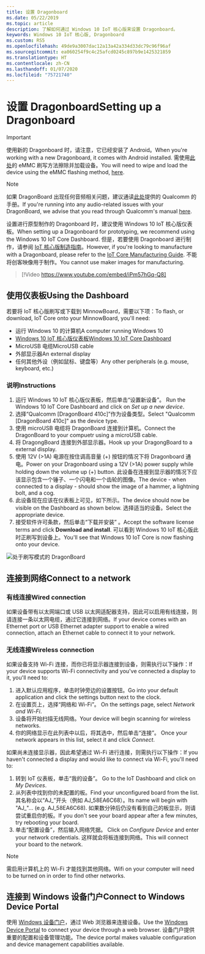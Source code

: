 ```yaml
---
title: 设置 Dragonboard
ms.date: 05/22/2019
ms.topic: article
description: 了解如何通过 Windows 10 IoT 核心版来设置 Dragonboard。
keywords: Windows 10 IoT 核心版, Dragonboard
ms.custom: RS5
ms.openlocfilehash: 49de9a3007dac12a13a42a334d33dc79c96f96af
ms.sourcegitcommit: ea060254f9c4c25afcd0245c897b9e1425321859
ms.translationtype: HT
ms.contentlocale: zh-CN
ms.lasthandoff: 01/07/2020
ms.locfileid: "75721740"
---
```

# <a name="setting-up-a-dragonboard"></a><span data-ttu-id="acea7-104">设置 Dragonboard</span><span class="sxs-lookup"><span data-stu-id="acea7-104">Setting up a Dragonboard</span></span>

> [!IMPORTANT]
> <span data-ttu-id="acea7-105">使用新的 Dragonboard 时，请注意，它已经安装了 Android。</span><span class="sxs-lookup"><span data-stu-id="acea7-105">When you're working with a new Dragonboard, it comes with Android installed.</span></span> <span data-ttu-id="acea7-106">需使用[此处](https://docs.microsoft.com/windows/iot-core/tutorials/qualcomm)的 eMMC 刷写方法擦除并加载设备。</span><span class="sxs-lookup"><span data-stu-id="acea7-106">You will need to wipe and load the device using the eMMC flashing method, [here](https://docs.microsoft.com/windows/iot-core/tutorials/qualcomm).</span></span>

> [!NOTE]
> <span data-ttu-id="acea7-107">如果 DragonBoard 出现任何音频相关问题，建议通读[此处](https://developer.qualcomm.com/download/db410c/stereo-connector-and-audio-routing-application-note.pdf)提供的 Qualcomm 的手册。</span><span class="sxs-lookup"><span data-stu-id="acea7-107">If you're running into any audio-related issues with your DragonBoard, we advise that you read through Qualcomm's manual [here](https://developer.qualcomm.com/download/db410c/stereo-connector-and-audio-routing-application-note.pdf).</span></span> 

<span data-ttu-id="acea7-108">设置进行原型制作的 Dragonboard 时，建议使用 Windows 10 IoT 核心版仪表板。</span><span class="sxs-lookup"><span data-stu-id="acea7-108">When setting up a Dragonboard for prototyping, we recommend using the Windows 10 IoT Core Dashboard.</span></span> <span data-ttu-id="acea7-109">但是，若要使用 Dragonboard 进行制作，请参阅 [IoT 核心版制造指南](https://docs.microsoft.com/windows-hardware/manufacture/iot/iot-core-manufacturing-guide)。</span><span class="sxs-lookup"><span data-stu-id="acea7-109">However, if you're looking to manufacture with a Dragonboard, please refer to the [IoT Core Manufacturing Guide](https://docs.microsoft.com/windows-hardware/manufacture/iot/iot-core-manufacturing-guide).</span></span> <span data-ttu-id="acea7-110">不能将创客映像用于制作。</span><span class="sxs-lookup"><span data-stu-id="acea7-110">You cannot use maker images for manufacturing.</span></span>
<br>
> [!Video https://www.youtube.com/embed/iPm57hGq-Q8]

## <a name="using-the-dashboard"></a><span data-ttu-id="acea7-111">使用仪表板</span><span class="sxs-lookup"><span data-stu-id="acea7-111">Using the Dashboard</span></span>

<span data-ttu-id="acea7-112">若要将 IoT 核心版刷写或下载到 MinnowBoard，需要以下项：</span><span class="sxs-lookup"><span data-stu-id="acea7-112">To flash, or download, IoT Core onto your MinnowBoard, you'll need:</span></span>
* <span data-ttu-id="acea7-113">运行 Windows 10 的计算机</span><span class="sxs-lookup"><span data-stu-id="acea7-113">A computer running Windows 10</span></span> 
* [<span data-ttu-id="acea7-114">Windows 10 IoT 核心版仪表板</span><span class="sxs-lookup"><span data-stu-id="acea7-114">Windows 10 IoT Core Dashboard</span></span>](https://docs.microsoft.com/windows/iot-core/downloads)
* <span data-ttu-id="acea7-115">MicroUSB 电缆</span><span class="sxs-lookup"><span data-stu-id="acea7-115">MicroUSB cable</span></span>
* <span data-ttu-id="acea7-116">外部显示器</span><span class="sxs-lookup"><span data-stu-id="acea7-116">An external display</span></span>
* <span data-ttu-id="acea7-117">任何其他外设（例如鼠标、键盘等）</span><span class="sxs-lookup"><span data-stu-id="acea7-117">Any other peripherals (e.g. mouse, keyboard, etc.)</span></span>

### <a name="instructions"></a><span data-ttu-id="acea7-118">说明</span><span class="sxs-lookup"><span data-stu-id="acea7-118">Instructions</span></span>

1. <span data-ttu-id="acea7-119">运行 Windows 10 IoT 核心版仪表板，然后单击“设置新设备”。 </span><span class="sxs-lookup"><span data-stu-id="acea7-119">Run the Windows 10 IoT Core Dashboard and click on *Set up a new device*.</span></span>
2. <span data-ttu-id="acea7-120">选择“Qualcomm [DragonBoard 410c]”作为设备类型。</span><span class="sxs-lookup"><span data-stu-id="acea7-120">Select "Qualcomm [DragonBoard 410c]" as the device type.</span></span>
3. <span data-ttu-id="acea7-121">使用 microUSB 电缆将 DragonBoard 连接到计算机。</span><span class="sxs-lookup"><span data-stu-id="acea7-121">Connect the DragonBoard to your compuetr using a microUSB cable.</span></span>
4. <span data-ttu-id="acea7-122">将 DragongBoard 连接到外部显示器。</span><span class="sxs-lookup"><span data-stu-id="acea7-122">Hook up your DragongBoard to a external display.</span></span>
5. <span data-ttu-id="acea7-123">使用 12V (>1A) 电源在按住调高音量 (+) 按钮的情况下将 Dragonboard 通电。</span><span class="sxs-lookup"><span data-stu-id="acea7-123">Power on your Dragonboard using a 12V (>1A) power supply while holding down the volume up (+) button.</span></span> <span data-ttu-id="acea7-124">此设备在连接到显示器的情况下应该显示包含一个锤子、一个闪电和一个齿轮的图像。</span><span class="sxs-lookup"><span data-stu-id="acea7-124">The device - when connected to a display - should show the image of a hammer, a lightning bolt, and a cog.</span></span>
6. <span data-ttu-id="acea7-125">此设备现在应该在仪表板上可见，如下所示。</span><span class="sxs-lookup"><span data-stu-id="acea7-125">The device should now be visible on the Dashboard as shown below.</span></span> <span data-ttu-id="acea7-126">选择适当的设备。</span><span class="sxs-lookup"><span data-stu-id="acea7-126">Select the appropriate device.</span></span>
7. <span data-ttu-id="acea7-127">接受软件许可条款，然后单击“下载并安装”  。</span><span class="sxs-lookup"><span data-stu-id="acea7-127">Accept the software license terms and click **Download and install**.</span></span> <span data-ttu-id="acea7-128">可以看到 Windows 10 IoT 核心版此时正刷写到设备上。</span><span class="sxs-lookup"><span data-stu-id="acea7-128">You'll see that Windows 10 IoT Core is now flashing onto your device.</span></span>

![处于刷写模式的 DragonBoard](../media/DeviceSetup/db4.png)

## <a name="connect-to-a-network"></a><span data-ttu-id="acea7-130">连接到网络</span><span class="sxs-lookup"><span data-stu-id="acea7-130">Connect to a network</span></span>
### <a name="wired-connection"></a><span data-ttu-id="acea7-131">有线连接</span><span class="sxs-lookup"><span data-stu-id="acea7-131">Wired connection</span></span>
<span data-ttu-id="acea7-132">如果设备带有以太网端口或 USB 以太网适配器支持，因此可以启用有线连接，则请连接一条以太网电缆，通过它连接到网络。</span><span class="sxs-lookup"><span data-stu-id="acea7-132">If your device comes with an Ethernet port or USB Ethernet adapter support to enable a wired connection, attach an Ethernet cable to connect it to your network.</span></span>

### <a name="wireless-connection"></a><span data-ttu-id="acea7-133">无线连接</span><span class="sxs-lookup"><span data-stu-id="acea7-133">Wireless connection</span></span>
<span data-ttu-id="acea7-134">如果设备支持 Wi-Fi 连接，而你已将显示器连接到设备，则需执行以下操作：</span><span class="sxs-lookup"><span data-stu-id="acea7-134">If your device supports Wi-Fi connectivity and you've connected a display to it, you'll need to:</span></span>

1. <span data-ttu-id="acea7-135">进入默认应用程序，单击时钟旁边的设置按钮。</span><span class="sxs-lookup"><span data-stu-id="acea7-135">Go into your default application and click the settings button next to the clock.</span></span>
2. <span data-ttu-id="acea7-136">在设置页上，选择“网络和 Wi-Fi”。 </span><span class="sxs-lookup"><span data-stu-id="acea7-136">On the settings page, select _Network and Wi-Fi_.</span></span>
3. <span data-ttu-id="acea7-137">设备将开始扫描无线网络。</span><span class="sxs-lookup"><span data-stu-id="acea7-137">Your device will begin scanning for wireless networks.</span></span>
4. <span data-ttu-id="acea7-138">你的网络显示在此列表中以后，将其选中，然后单击“连接”。 </span><span class="sxs-lookup"><span data-stu-id="acea7-138">Once your network appears in this list, select it and click _Connect_.</span></span>

<span data-ttu-id="acea7-139">如果尚未连接显示器，因此希望通过 Wi-Fi 进行连接，则需执行以下操作：</span><span class="sxs-lookup"><span data-stu-id="acea7-139">If you haven't connected a display and would like to connect via Wi-Fi, you'll need to:</span></span>

1. <span data-ttu-id="acea7-140">转到 IoT 仪表板，单击“我的设备”。 </span><span class="sxs-lookup"><span data-stu-id="acea7-140">Go to the IoT Dashboard and click on _My Devices_.</span></span>
2. <span data-ttu-id="acea7-141">从列表中找到你的未配置的板。</span><span class="sxs-lookup"><span data-stu-id="acea7-141">Find your unconfigured board from the list.</span></span> <span data-ttu-id="acea7-142">其名称会以“AJ_”开头（例如 AJ_58EA6C68）。</span><span class="sxs-lookup"><span data-stu-id="acea7-142">Its name will begin with "AJ_"... (e.g. AJ_58EA6C68).</span></span> <span data-ttu-id="acea7-143">如果数分钟后仍没有看到自己的板显示，则请尝试重启你的板。</span><span class="sxs-lookup"><span data-stu-id="acea7-143">If you don't see your board appear after a few minutes, try rebooting your board.</span></span>
3. <span data-ttu-id="acea7-144">单击“配置设备”，然后输入网络凭据。 </span><span class="sxs-lookup"><span data-stu-id="acea7-144">Click on _Configure Device_ and enter your network credentials.</span></span> <span data-ttu-id="acea7-145">这样就会将板连接到网络。</span><span class="sxs-lookup"><span data-stu-id="acea7-145">This will connect your board to the network.</span></span>

> [!NOTE]
> <span data-ttu-id="acea7-146">需启用计算机上的 Wi-Fi 才能找到其他网络。</span><span class="sxs-lookup"><span data-stu-id="acea7-146">Wifi on your computer will need to be turned on in order to find other networks.</span></span>

## <a name="connect-to-windows-device-portal"></a><span data-ttu-id="acea7-147">连接到 Windows 设备门户</span><span class="sxs-lookup"><span data-stu-id="acea7-147">Connect to Windows Device Portal</span></span>

<span data-ttu-id="acea7-148">使用 [Windows 设备门户](../manage-your-device/DevicePortal.md)，通过 Web 浏览器来连接设备。</span><span class="sxs-lookup"><span data-stu-id="acea7-148">Use the [Windows Device Portal](../manage-your-device/DevicePortal.md) to connect your device through a web browser.</span></span> <span data-ttu-id="acea7-149">设备门户提供重要的配置和设备管理功能。</span><span class="sxs-lookup"><span data-stu-id="acea7-149">The device portal makes valuable configuration and device management capabilities available.</span></span> 

